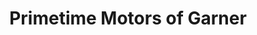 ---
title: "Primetime Motors of Garner"
url: /raleigh/primetime-motors-of-garner/
shop: Autohaus
---